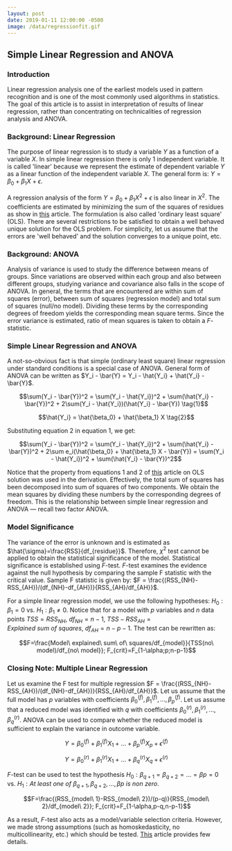 ```yaml
---
layout: post
date: 2019-01-11 12:00:00 -0500
image: /data/regressionfit.gif
---
```


## Simple Linear Regression and ANOVA

### Introduction

Linear regression analysis one of the earliest models used in pattern recognition and is one of the most commonly used algorithms in statistics. The goal of this article is to assist in interpretation of results of linear regression, rather than concentrating on technicalities of regression analysis and ANOVA.

### Background: Linear Regression

The purpose of linear regression is to study a variable $Y$ as a function of a variable $X$. In simple linear regression there is only 1 independent variable. It is called 'linear' because we represent the estimate of dependent variable $Y$ as a linear function of the independent variable $X$. The general form is: $Y = \beta_0 + \beta_1 X + \epsilon$.

A regression analysis of the form $Y = \beta_0 + \beta_1 X^2 + \epsilon$ is also linear in $X^2$. The coefficients are estimated by minimizing the sum of the squares of residues as show in [this](https://snaveenmathew.github.io/stat_ml_blog/2018/06/05/OLS-Linear-Regression-Hyperplane-of-zero-net-force-and-torque.html) article. The formulation is also called 'ordinary least square' (OLS). There are several restrictions to be satisfied to obtain a well behaved unique solution for the OLS problem. For simplicity, let us assume that the errors are 'well behaved' and the solution converges to a unique point, etc.

### Background: ANOVA

Analysis of variance is used to study the difference between means of groups. Since variations are observed within each group and also between different groups, studying variance and covariance also falls in the scope of ANOVA. In general, the terms that are encountered are within sum of squares (error), between sum of squares (regression model) and total sum of squares (null/no model). Dividing these terms by the corresponding degrees of freedom yields the corresponding mean square terms. Since the error variance is estimated, ratio of mean squares is taken to obtain a $F$-statistic.

### Simple Linear Regression and ANOVA

A not-so-obvious fact is that simple (ordinary least square) linear regression under standard conditions is a special case of ANOVA. General form of ANOVA can be written as $Y_i - \bar{Y} = Y_i - \hat{Y_i} + \hat{Y_i} - \bar{Y}$.

$$\sum(Y_i - \bar{Y})^2 = \sum(Y_i - \hat{Y_i})^2 + \sum(\hat{Y_i} - \bar{Y})^2 + 2\sum(Y_i - \hat{Y_i})(\hat{Y_i} - \bar{Y}) \tag{1}$$

$$\hat{Y_i} = \hat{\beta_0} + \hat{\beta_1} X \tag{2}$$

Substituting equation $2$ in equation $1$, we get:

$$\sum(Y_i - \bar{Y})^2 = \sum(Y_i - \hat{Y_i})^2 + \sum(\hat{Y_i} - \bar{Y})^2 + 2\sum e_i(\hat{\beta_0} + \hat{\beta_1} X - \bar{Y}) = \sum(Y_i - \hat{Y_i})^2 + \sum(\hat{Y_i} - \bar{Y})^2$$

Notice that the property from equations $1$ and $2$ of [this](https://snaveenmathew.github.io/stat_ml_blog/2018/06/05/OLS-Linear-Regression-Hyperplane-of-zero-net-force-and-torque.html) article on OLS solution was used in the derivation. Effectively, the total sum of squares has been decomposed into sum of squares of two components. We obtain the mean squares by dividing these numbers by the corresponding degrees of freedom. This is the relationship between simple linear regression and ANOVA — recall two factor ANOVA.

### Model Significance

The variance of the error is unknown and is estimated as $\hat{\sigma}=\frac{RSS}{df_{residue}}$. Therefore, $\chi^2$ test cannot be applied to obtain the statistical significance of the model. Statistical significance is established using $F$-test. $F$-test examines the evidence against the null hypothesis by comparing the sample F statistic with the critical value. Sample F statistic is given by: $F = \frac{(RSS_{NH}-RSS_{AH})/(df_{NH}-df_{AH})}{RSS_{AH}/df_{AH}}$.

For a simple linear regression model, we use the following hypotheses: $H_0: \beta_1=0$ vs. $H_1: \beta_1 \neq 0$. Notice that for a model with $p$ variables and $n$ data points $TSS=RSS_{NH}$, $df_{NH}=n-1$, $TSS-RSS_{AH}=Explained\ sum\ of\ squares$, $df_{AH}=n-p-1$. The test can be rewritten as:

$$F=\frac{Model\ explained\ sum\ of\ squares/df_{model}}{TSS(no\ model)/df_{no\ model}}; F_{crit}=F_{1-\alpha;p;n-p-1}$$

### Closing Note: Multiple Linear Regression

Let us examine the F test for multiple regression $F = \frac{(RSS_{NH}-RSS_{AH})/(df_{NH}-df_{AH})}{RSS_{AH}/df_{AH}}$. Let us assume that the full model has $p$ variables with coefficients $\beta_0^{(f)}, \beta_1^{(f)}, ..., \beta_p^{(f)}$. Let us assume that a reduced model was identified with $q$ with coefficients $\beta_0^{(r)}, \beta_1^{(r)}, ..., \beta_q^{(r)}$. ANOVA can be used to compare whether the reduced model is sufficient to explain the variance in outcome variable.

$$Y=\beta_0^{(f)} + \beta_1^{(f)}X_1 + ... + \beta_p^{(f)}X_p + \epsilon^{(f)} \tag{Model 1}$$

$$Y=\beta_0^{(r)} + \beta_1^{(r)}X_1 + ... + \beta_q^{(r)}X_q + \epsilon^{(r)} \tag{Model 2}$$

$F$-test can be used to test the hypothesis $H_0: \beta_{q+1}=\beta_{q+2}=...=\beta{p}=0$ vs. $H_1: At\ least\ one\ of\ \beta_{q+1}, \beta_{q+2}, ..., \beta{p}\ is\ non\ zero$.

$$F=\frac{(RSS_{model\ 1}-RSS_{model\ 2})/(p-q)}{RSS_{model\ 2}/df_{model\ 2}}; F_{crit}=F_{1-\alpha,p-q,n-p-1}$$

As a result, $F$-test also acts as a model/variable selection criteria. However, we made strong assumptions (such as homoskedasticity, no multicollinearity, etc.) which should be tested. [This](https://www.statisticssolutions.com/free-resources/directory-of-statistical-analyses/assumptions-of-linear-regression/) article provides few details.
